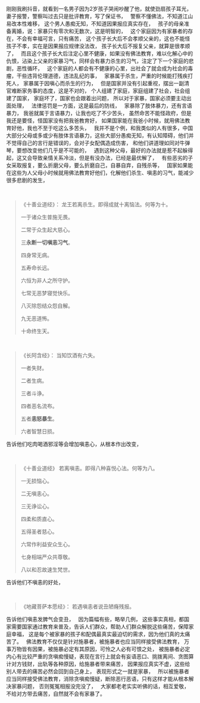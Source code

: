 刚刚我刷抖音，就看到一名男子因为2岁孩子哭闹吵醒了他，就使劲扇孩子耳光，
妻子报警，警察叫过去只是批评教育，写了保证书，
&nbsp;
警察不懂佛法，不知道江山易改本性难移，
这个男人愚痴无知，不知道因果报应真实存在，
&nbsp;
孩子的母亲准备离婚，说：家暴只有零次和无数次，这是明智的，
&nbsp;
这个家庭因为有家暴者的存在，不会有幸福可言，只有痛苦，
这个孩子长大后不会孝顺父亲的，这也不能怪孩子不孝，实在是因果报应规律没法改，
孩子长大后不报复父亲，就算是很孝顺了，
&nbsp;
而且这个孩子长大后注定心里不健康，如果没有佛法教育，难以化解心中的仇恨，沾染上父亲的家暴习气，同样会有暴力杀生的习气，注定了下一个家庭的悲剧，恶性循环，
&nbsp;
这个家庭的人都会有不健康的心里，出社会了就会成为社会的毒瘤，干些违背伦理道德，违法乱纪的事，
&nbsp;
家暴属于杀生，严重的时候能打残疾打死人，
家暴属于因嗔心而杀生的行为，
&nbsp;
但是国家并没有引起重视，摆出一副清官难断家务事的态度，这是不对的，
个人组建了家庭，家庭组建了社会，社会组建了国家，
家庭坏了，国家也会跟着出问题，
所以对于家暴，国家必须要主动出面处理，
&nbsp;
法律惩罚是一方面，这是最后的防线，
&nbsp;
家暴除了肢体暴力，还有言语暴力，
我爸就属于言语暴力，让我也吃了不少苦头，
虽然命苦不能怪政府，但是我还是要怪，怪国家没有把我爸教育好，
如果国家能在我爸小时候，就用佛法教育好他，我也不至于吃这么多苦头，
&nbsp;
我并不是个例，和我类似的人有很多，中国大部分父母或多或少有肢体言语暴力，这些大部分愚痴无知，有认知障碍，他们并不觉得自己的言行是错误的，会对子女配偶造成伤害，
和他们讲道理如同对牛弹琴，要想改变他们几乎是不可能的，
&nbsp;
遇到这种父母，最好的办法就是惹不起躲得起，这又会导致亲情关系冷淡，但是有没办法，已经是最优解了，
&nbsp;
有些恶劣的子女采取报复，要么折磨父母，要么折磨自己，自暴自弃，自残杀等，
&nbsp;
国家如果能在这些为人父母小时候就用佛法教育好他们，化解他们杀生、嗔恚的习气，能减少很多悲剧的发生，

&nbsp;

> 《十善业道经》：
> 龙王若离杀生。即得成就十离恼法。何等为十。
> 
> 一于诸众生普施无畏。
> 
> 二常于众生起大慈心。
> 
> 三**永断一切嗔恚习气**。
> 
> 四身常无病。
> 
> 五寿命长远。
> 
> 六恒为非人之所守护。
> 
> 七常无恶梦寝觉快乐。
> 
> 八灭除怨结众怨自解。
> 
> 九无恶道怖。
> 
> 十命终生天。

&nbsp;
> 《长阿含经》：
> 当知饮酒有六失。
> 
> 一者失财。
> 
> 二者生病。
> 
> 三者斗诤。
> 
> 四者恶名流布。
> 
> 五者**恚怒暴生**。
> 
> 六者智慧日损。

告诉他们吃肉喝酒邪淫等会增加嗔恚心，从根本作出改变，

&nbsp;

> 《十善业道经》
> 若离嗔恚。即得八种喜悦心法。何等为八。
> 
> 一无损恼心。
> 
> 二无嗔恚心。
> 
> 三无诤讼心。
> 
> 四柔和质直心。
> 
> 五得圣者慈心。
> 
> 六常作利益安众生心。
> 
> 七身相端严众共尊敬。
> 
> 八以和忍故速生梵世。

告诉他们不嗔恚的好处，

&nbsp;
> 《地藏菩萨本愿经》：
> 若遇嗔恚者说丑陋癃残报。

告诉他们嗔恚发脾气会变丑，
&nbsp;
因为篇幅有些，略举几例，
这些事实真相，都国家需要国家通过教育来普及，告诉人们群众，帮助人们群众解脱这些痛苦，保障家庭幸福，
这是每个被家暴的孩子和配偶最真实最迫切的需求，因为他们真的太痛苦了。
&nbsp;
佛法教育不仅仅是针对施暴者，被施暴者也应当同样接受佛法教育，
万事万物皆有因果，被施暴必定有其原因，可怜之人必有可恨之处，
被施暴者必定内心有比较严重的贪嗔痴慢疑，表现在言行上就会有妄语恶口、挑拨离间、贪图算计对方钱财，出轨等各种原因，给施暴者带来痛苦，
因果报应真实不虚，这些给别人带去的痛苦必然会回到自己身上，
表现形式之一就是家暴，
&nbsp;
所以被施暴者应当同样接受佛法教育，消除贪嗔痴慢疑，断除恶行恶语，只有这样才能从根本解决家暴问题，
否则冤冤相报没完没了，
&nbsp;
大家都老老实实听佛的话，相互爱敬，不给对方带去痛苦，自然就不会有家暴了。
